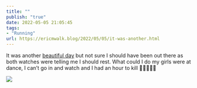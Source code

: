 ```yaml
---
title: ""
publish: "true"
date: 2022-05-05 21:05:45
tags:
- "Running"
url: https://ericmwalk.blog/2022/05/05/it-was-another.html
---
```

It was another [beautiful day](http://www.strava.com/activities/7094706499) but not sure I should have been out there as both watches were telling me I should rest. What could I do my girls were at dance, I can’t go in and watch and I had an hour to kill 🤷‍♂️🏃🏻‍♂️


![](https://ericmwalk.blog/uploads/2022/1e632e5114.jpg)